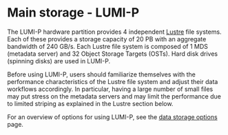 [data-storage-options]: ../index.md

# Main storage - LUMI-P

The LUMI-P hardware partition provides 4 independent [Lustre](#lustre) file
systems. Each of these provides a storage capacity of 20 PB with an aggregate
bandwidth of 240 GB/s. Each Lustre file system is composed of 1 MDS (metadata
server) and 32 Object Storage Targets (OSTs). Hard disk drives (spinning disks)
are used in LUMI-P.

Before using LUMI-P, users should familiarize themselves with the performance
characteristics of the Lustre file system and adjust their data
workflows accordingly. In particular, having a large number of small files may
put stress on the metadata servers and may limit the performance due to limited
striping as explained in the Lustre section below.

For an overview of options for using LUMI-P, see the [data storage
options][data-storage-options] page.
